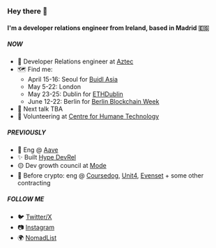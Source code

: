 ### Hey there 👋

#### I'm a developer relations engineer from Ireland, based in Madrid 🇪🇸

##### NOW

- 💙 Developer Relations engineer at [Aztec](https://aztec.network/)
- 🗺️ Find me:
  - April 15-16: Seoul for [Buidl Asia](https://www.buidl.asia/)
  - May 5-22: London
  - May 23-25: Dublin for [ETHDublin](https://www.ethdublin.io/)
  - June 12-22: Berlin for [Berlin Blockchain Week](https://blockchainweek.berlin/)
- 🎤 Next talk TBA
- 🧠 Volunteering at [Centre for Humane Technology](https://www.humanetech.com/)

##### PREVIOUSLY

- 👻 Eng @ [Aave](https://aave.com/)
- ✨ Built [Hype DevRel](https://hy.pe/devrel)
- 🟡 Dev growth council at [Mode](https://mode.network)
- 🧭 Before crypto: eng @ [Coursedog](https://www.coursedog.com/), [Unit4](https://www.unit4.com/), [Evenset](https://evenset.com/) + some other contracting

##### FOLLOW ME
- 🐦 [Twitter/X](https://www.twitter.com/catmcgeecode/)
- 📷 [Instagram](https://www.instagram.com/catmcgeecode/)
- 🌍 [NomadList](https://nomadlist.com/@catmcgee)
